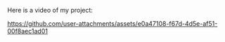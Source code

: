 Here is a video of my project:



https://github.com/user-attachments/assets/e0a47108-f67d-4d5e-af51-00f8aec1ad01

